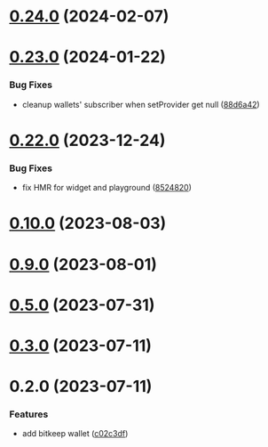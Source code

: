 # [0.24.0](https://github.com/rango-exchange/rango-client/compare/provider-bitget@0.23.0...provider-bitget@0.24.0) (2024-02-07)



# [0.23.0](https://github.com/rango-exchange/rango-client/compare/provider-bitget@0.22.0...provider-bitget@0.23.0) (2024-01-22)


### Bug Fixes

* cleanup wallets' subscriber when setProvider get null ([88d6a42](https://github.com/rango-exchange/rango-client/commit/88d6a423c49b34b3d9ff567e22df36c3b009bb76))



# [0.22.0](https://github.com/rango-exchange/rango-client/compare/provider-bitget@0.20.0...provider-bitget@0.22.0) (2023-12-24)


### Bug Fixes

* fix HMR for widget and playground ([8524820](https://github.com/rango-exchange/rango-client/commit/8524820f10cf0b8921f3db0c4f620ff98daa4103))



# [0.10.0](https://github.com/rango-exchange/rango-client/compare/provider-bitkeep@0.9.0...provider-bitkeep@0.10.0) (2023-08-03)



# [0.9.0](https://github.com/rango-exchange/rango-client/compare/provider-bitkeep@0.8.0...provider-bitkeep@0.9.0) (2023-08-01)



# [0.5.0](https://github.com/rango-exchange/rango-client/compare/provider-bitkeep@0.4.0...provider-bitkeep@0.5.0) (2023-07-31)



# [0.3.0](https://github.com/rango-exchange/rango-client/compare/provider-bitkeep@0.2.0...provider-bitkeep@0.3.0) (2023-07-11)



# 0.2.0 (2023-07-11)


### Features

* add bitkeep wallet ([c02c3df](https://github.com/rango-exchange/rango-client/commit/c02c3dfd236070295eada74aeb97514f8dacd0ed))



